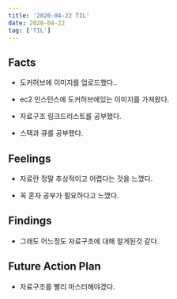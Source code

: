 ```yaml
---
title: '2020-04-22 TIL'
date: 2020-04-22
tag: ['TIL']
---
```


## Facts

- 도커허브에 이미지를 업로드했다..

- ec2 인스턴스에 도커허브에있는 이미지를 가져왔다.

- 자료구조 링크드리스트를 공부했다.

- 스택과 큐를 공부했다.

## Feelings

- 자료란 정말 추상적이고 어렵다는 것을 느꼈다.

- 꼭 혼자 공부가 필요하다고 느꼈다.

## Findings

- 그래도 어느정도 자료구조에 대해 알게된것 같다.

## Future Action Plan

- 자료구조를 빨리 마스터해야겠다.
